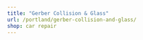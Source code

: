 ```yaml
---
title: "Gerber Collision & Glass"
url: /portland/gerber-collision-and-glass/
shop: car repair
---
```

